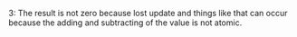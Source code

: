 3: The result is not zero because lost update  and things like that can occur because the adding and subtracting of the value is not atomic.
